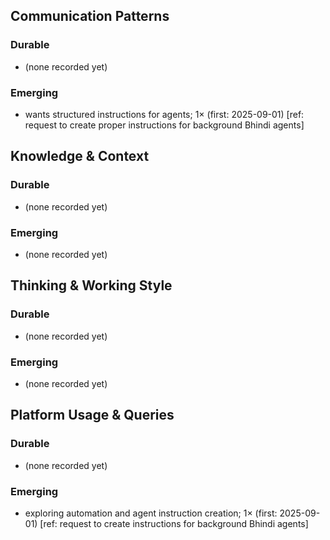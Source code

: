 ## Communication Patterns
### Durable
- (none recorded yet)

### Emerging
- wants structured instructions for agents; 1× (first: 2025-09-01) [ref: request to create proper instructions for background Bhindi agents]

## Knowledge & Context
### Durable
- (none recorded yet)

### Emerging
- (none recorded yet)

## Thinking & Working Style
### Durable
- (none recorded yet)

### Emerging
- (none recorded yet)

## Platform Usage & Queries
### Durable
- (none recorded yet)

### Emerging
- exploring automation and agent instruction creation; 1× (first: 2025-09-01) [ref: request to create instructions for background Bhindi agents]